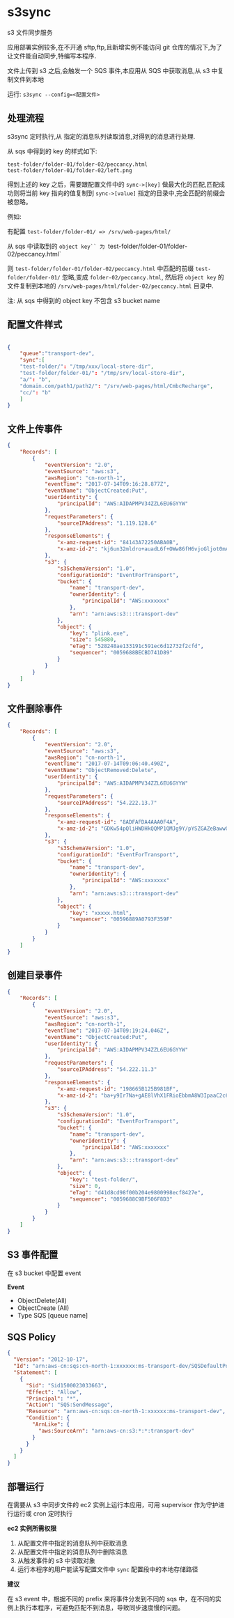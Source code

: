 # s3sync

s3 文件同步服务

应用部署实例较多,在不开通 sftp,ftp,且新增实例不能访问 git 仓库的情况下,为了让文件能自动同步,特编写本程序.

文件上传到 s3 之后,会触发一个 SQS 事件,本应用从 SQS 中获取消息,从 s3 中复制文件到本地

运行:  `s3sync --config=<配置文件>`




## 处理流程
s3sync 定时执行,从 指定的消息队列读取消息,对得到的消息进行处理.

从 sqs 中得到的 key 的样式如下:

```
test-folder/folder-01/folder-02/peccancy.html
test-folder/folder-01/folder-02/left.png
```

得到上述的 key 之后，需要跟配置文件中的 `sync->[key]` 做最大化的匹配,匹配成功则将当前 key 指向的值复制到 `sync->[value]` 指定的目录中,完全匹配的前缀会被忽略。

例如:

有配置 `test-folder/folder-01/ => /srv/web-pages/html/`

从 sqs 中读取到的 `object key`` 为 `test-folder/folder-01/folder-02/peccancy.html` 

则 `test-folder/folder-01/folder-02/peccancy.html` 中匹配的前缀 `test-folder/folder-01/` 忽略,变成 `folder-02/peccancy.html`,
然后将 `object key` 的文件复制到本地的 `/srv/web-pages/html/folder-02/peccancy.html` 目录中.

注: 从 sqs 中得到的 object key 不包含 s3 bucket name


## 配置文件样式

```json

{
	"queue":"transport-dev",
	"sync":[
    "test-folder/": "/tmp/xxx/local-store-dir",
    "test-folder/folder-01/": "/tmp/srv/local-store-dir",
    "a/": "b",
    "domain.com/path1/path2/": "/srv/web-pages/html/CmbcRecharge",
    "cc/": "b"
	]
}

```

## 文件上传事件


```json
{
    "Records": [
        {
            "eventVersion": "2.0",
            "eventSource": "aws:s3",
            "awsRegion": "cn-north-1",
            "eventTime": "2017-07-14T09:16:28.877Z",
            "eventName": "ObjectCreated:Put",
            "userIdentity": {
                "principalId": "AWS:AIDAPMPV34ZZL6EU6GYYW"
            },
            "requestParameters": {
                "sourceIPAddress": "1.119.128.6"
            },
            "responseElements": {
                "x-amz-request-id": "84143A72250ABA0B",
                "x-amz-id-2": "kj6un32mldro+auadL6f+OWw86fH6vjoGljot0mAoWV7VGu1yyJ+dBAh6mWius+H"
            },
            "s3": {
                "s3SchemaVersion": "1.0",
                "configurationId": "EventForTransport",
                "bucket": {
                    "name": "transport-dev",
                    "ownerIdentity": {
                        "principalId": "AWS:xxxxxxx"
                    },
                    "arn": "arn:aws:s3:::transport-dev"
                },
                "object": {
                    "key": "plink.exe",
                    "size": 545880,
                    "eTag": "528248ae133191c591ec6d12732f2cfd",
                    "sequencer": "0059688BECBD741D89"
                }
            }
        }
    ]
}

```


## 文件删除事件

```json
{
    "Records": [
        {
            "eventVersion": "2.0",
            "eventSource": "aws:s3",
            "awsRegion": "cn-north-1",
            "eventTime": "2017-07-14T09:06:40.490Z",
            "eventName": "ObjectRemoved:Delete",
            "userIdentity": {
                "principalId": "AWS:AIDAPMPV34ZZL6EU6GYYW"
            },
            "requestParameters": {
                "sourceIPAddress": "54.222.13.7"
            },
            "responseElements": {
                "x-amz-request-id": "8ADFAFDA4AAA0F4A",
                "x-amz-id-2": "GDKw54pQliHWDHkQQMP1QMJg9Y/pYSZGAZeBawwO2hUOTaklO9Ro6Bpzwhyxj0xNqs9ColpmFiQ="
            },
            "s3": {
                "s3SchemaVersion": "1.0",
                "configurationId": "EventForTransport",
                "bucket": {
                    "name": "transport-dev",
                    "ownerIdentity": {
                        "principalId": "AWS:xxxxxxx"
                    },
                    "arn": "arn:aws:s3:::transport-dev"
                },
                "object": {
                    "key": "xxxxx.html",
                    "sequencer": "00596889A0793F359F"
                }
            }
        }
    ]
}


```


## 创建目录事件

```json
{
    "Records": [
        {
            "eventVersion": "2.0",
            "eventSource": "aws:s3",
            "awsRegion": "cn-north-1",
            "eventTime": "2017-07-14T09:19:24.046Z",
            "eventName": "ObjectCreated:Put",
            "userIdentity": {
                "principalId": "AWS:AIDAPMPV34ZZL6EU6GYYW"
            },
            "requestParameters": {
                "sourceIPAddress": "54.222.11.3"
            },
            "responseElements": {
                "x-amz-request-id": "198665B125B981BF",
                "x-amz-id-2": "ba+y9Ir7Na+gAE8lVhX1FRioEbbmA8W3IpaaC2c6K5INJ6mBRTA+uT6JeF5JkuqMcyfqic7/V1U="
            },
            "s3": {
                "s3SchemaVersion": "1.0",
                "configurationId": "EventForTransport",
                "bucket": {
                    "name": "transport-dev",
                    "ownerIdentity": {
                        "principalId": "AWS:xxxxxxx"
                    },
                    "arn": "arn:aws:s3:::transport-dev"
                },
                "object": {
                    "key": "test-folder/",
                    "size": 0,
                    "eTag": "d41d8cd98f00b204e9800998ecf8427e",
                    "sequencer": "0059688C9BF506F8D3"
                }
            }
        }
    ]
}

````


## S3 事件配置

在 s3 bucket 中配置 event

**Event**

* ObjectDelete(All)
* ObjectCreate (All)
* Type SQS [queue name]


## SQS Policy

```json
{
  "Version": "2012-10-17",
  "Id": "arn:aws-cn:sqs:cn-north-1:xxxxxx:ms-transport-dev/SQSDefaultPolicy",
  "Statement": [
    {
      "Sid": "Sid1500023033663",
      "Effect": "Allow",
      "Principal": "*",
      "Action": "SQS:SendMessage",
      "Resource": "arn:aws-cn:sqs:cn-north-1:xxxxxx:ms-transport-dev",
      "Condition": {
        "ArnLike": {
          "aws:SourceArn": "arn:aws-cn:s3:*:*:transport-dev"
        }
      }
    }
  ]
}
```


## 部署运行

在需要从 s3 中同步文件的 ec2 实例上运行本应用，可用 supervisor 作为守护进行运行或 cron 定时执行

**ec2 实例所需权限**

1. 从配置文件中指定的消息队列中获取消息
1. 从配置文件中指定的消息队列中删除消息
1. 从触发事件的 s3 中读取对象
1. 运行本程序的用户能读写配置文件中 `sync` 配置段中的本地存储路径

**建议**

在 s3 event 中，根据不同的 prefix  来将事件分发到不同的 sqs 中，在不同的实例上执行本程序，可避免匹配不到消息，导致同步速度慢的问题。

